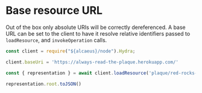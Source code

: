 # Base resource URL

Out of the box only absolute URIs will be correctly dereferenced. A base URL can be set to the client to have it resolve relative identifiers passed to `loadResource`, and `invokeOperation` calls.

<run-kit>

```typescript
const client = require("${alcaeus}/node").Hydra;

client.baseUri = 'https://always-read-the-plaque.herokuapp.com/'

const { representation } = await client.loadResource('plaque/red-rocks-amphitheatre')

representation.root.toJSON()
```

</run-kit>
